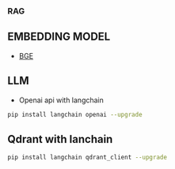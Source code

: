 ### RAG
## EMBEDDING MODEL
- [BGE]()
## LLM
- Openai api with langchain
```sh
pip install langchain openai --upgrade
```
## Qdrant with lanchain
```sh
pip install langchain qdrant_client --upgrade
```